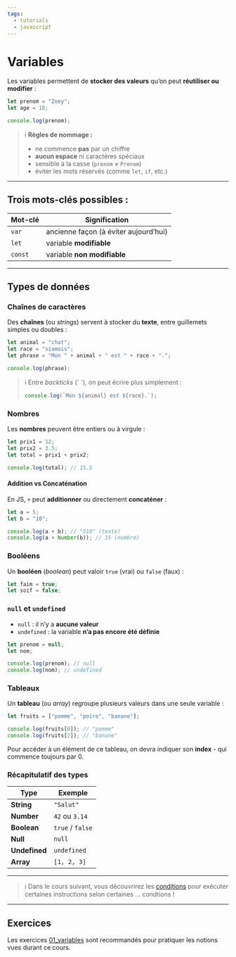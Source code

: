 ```yaml
---
tags:
  - tutorials
  - javascript
---
```


# Variables

Les variables permettent de **stocker des valeurs** qu’on peut **réutiliser ou modifier** :

```js
let prenom = "Zoey";
let age = 18;

console.log(prenom);
```

> ℹ️ **Règles de nommage :**
>
> - ne commence **pas** par un chiffre
> - **aucun espace** ni caractères spéciaux
> - sensible à la casse (`prenom` ≠ `Prenom`)
> - éviter les mots réservés (comme `let`, `if`, etc.)

---

## Trois mots-clés possibles :

| Mot-clé | Signification                         |
| ------- | ------------------------------------- |
| `var`   | ancienne façon (à éviter aujourd’hui) |
| `let`   | variable **modifiable**               |
| `const` | variable **non modifiable**           |

---

## Types de données

### Chaînes de caractères

Des **chaînes** (ou _strings_) servent à stocker du **texte**, entre guillemets simples ou doubles :

```js
let animal = "chat";
let race = "siamois";
let phrase = "Mon " + animal + " est " + race + ".";

console.log(phrase);
```

> ℹ️ Entre _backticks_ (\` \`), on peut écrire plus simplement :
>
> ```js
> console.log(`Mon ${animal} est ${race}.`);
> ```

### Nombres

Les **nombres** peuvent être entiers ou à virgule :

```js
let prix1 = 12;
let prix2 = 3.5;
let total = prix1 + prix2;

console.log(total); // 15.5
```

#### Addition vs Concaténation

En JS, `+` peut **additionner** ou directement **concaténer** :

```js
let a = 5;
let b = "10";

console.log(a + b); // "510" (texte)
console.log(a + Number(b)); // 15 (nombre)
```

### Booléens

Un **booléen** (_boolean_) peut valoir `true` (vrai) ou `false` (faux) :

```js
let faim = true;
let soif = false;
```

### `null` et `undefined`

- `null` : il n’y a **aucune valeur**
- `undefined` : la variable **n’a pas encore été définie**

```js
let prenom = null;
let nom;

console.log(prenom); // null
console.log(nom); // undefined
```

### Tableaux

Un **tableau** (ou _array_) regroupe plusieurs valeurs dans une seule variable :

```js
let fruits = ["pomme", "poire", "banane"];

console.log(fruits[0]); // "pomme"
console.log(fruits[2]); // "banane"
```

Pour accéder à un élément de ce tableau, on devra indiquer son **index** - qui commence toujours par 0.

### Récapitulatif des types

| Type          | Exemple          |
| ------------- | ---------------- |
| **String**    | `"Salut"`        |
| **Number**    | `42` ou `3.14`   |
| **Boolean**   | `true` / `false` |
| **Null**      | `null`           |
| **Undefined** | `undefined`      |
| **Array**     | `[1, 2, 3]`      |

---

> ℹ️ Dans le cours suivant, vous découvrirez les [conditions](./02_conditions.md) pour exécuter certaines instructions selon certaines ... condtions !

---

## Exercices

Les exercices [01_variables](https://github.com/association-z-code-emploi/exercices-javascript/tree/main/01_variables) sont recommandés pour pratiquer les notions vues durant ce cours.
